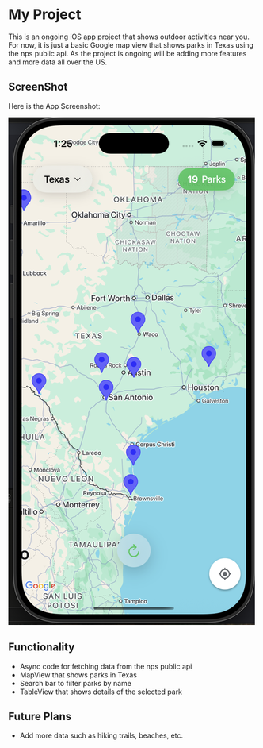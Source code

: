# My Project

This is an ongoing iOS app project that shows outdoor activities near you.
For now, it is just a basic Google map view that shows parks in Texas using
the nps public api. As the project is ongoing will be adding more
features and more data all over the US.

## ScreenShot

Here is the App Screenshot:

![App Screenshot](Assets/homescreen.png)

## Functionality
- Async code for fetching data from the nps public api
- MapView that shows parks in Texas
- Search bar to filter parks by name
- TableView that shows details of the selected park

## Future Plans
- Add more data such as hiking trails, beaches, etc.
                    
